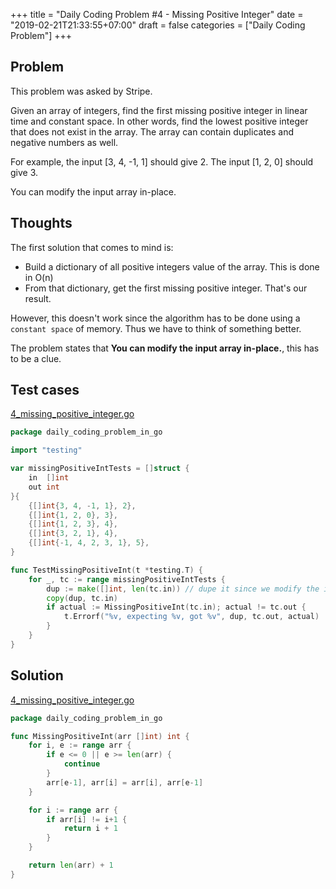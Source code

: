 +++
title = "Daily Coding Problem #4 - Missing Positive Integer"
date = "2019-02-21T21:33:55+07:00"
draft = false
categories = ["Daily Coding Problem"]
+++

## Problem

This problem was asked by Stripe.

Given an array of integers, find the first missing positive integer in linear time and constant space. In other words, find the lowest positive integer that does not exist in the array. The array can contain duplicates and negative numbers as well.

For example, the input [3, 4, -1, 1] should give 2. The input [1, 2, 0] should give 3.

You can modify the input array in-place.

## Thoughts

The first solution that comes to mind is:
- Build a dictionary of all positive integers value of the array. This is done in O(n)
- From that dictionary, get the first missing positive integer. That's our result.

However, this doesn't work since the algorithm has to be done using a `constant space` of memory. Thus we have to think of something better.

The problem states that **You can modify the input array in-place.**, this has to be a clue.

## Test cases

[4_missing_positive_integer.go](https://github.com/khoi/daily-coding-problem-in-go/blob/master/4_missing_positive_integer.go)

```go
package daily_coding_problem_in_go

import "testing"

var missingPositiveIntTests = []struct {
	in  []int
	out int
}{
	{[]int{3, 4, -1, 1}, 2},
	{[]int{1, 2, 0}, 3},
	{[]int{1, 2, 3}, 4},
	{[]int{3, 2, 1}, 4},
	{[]int{-1, 4, 2, 3, 1}, 5},
}

func TestMissingPositiveInt(t *testing.T) {
	for _, tc := range missingPositiveIntTests {
		dup := make([]int, len(tc.in)) // dupe it since we modify the input in-place
		copy(dup, tc.in)
		if actual := MissingPositiveInt(tc.in); actual != tc.out {
			t.Errorf("%v, expecting %v, got %v", dup, tc.out, actual)
		}
	}
}
```

## Solution

[4_missing_positive_integer.go](https://github.com/khoi/daily-coding-problem-in-go/blob/master/4_missing_positive_integer.go)

```go
package daily_coding_problem_in_go

func MissingPositiveInt(arr []int) int {
	for i, e := range arr {
		if e <= 0 || e >= len(arr) {
			continue
		}
		arr[e-1], arr[i] = arr[i], arr[e-1]
	}

	for i := range arr {
		if arr[i] != i+1 {
			return i + 1
		}
	}

	return len(arr) + 1
}
```
